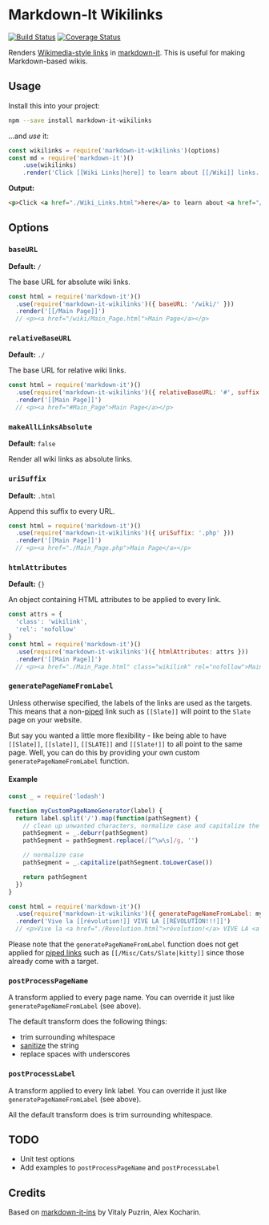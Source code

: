 # Markdown-It Wikilinks

[![Build Status](https://travis-ci.org/jsepia/markdown-it-wikilinks.svg?branch=master)](https://travis-ci.org/jsepia/markdown-it-wikilinks) [![Coverage Status](https://coveralls.io/repos/github/jsepia/markdown-it-wikilinks/badge.svg?branch=master)](https://coveralls.io/github/jsepia/markdown-it-wikilinks?branch=master)

Renders [Wikimedia-style links](https://www.mediawiki.org/wiki/Help:Links#Internal_links) in [markdown-it](https://github.com/markdown-it/markdown-it). This is useful for making Markdown-based wikis.

## Usage

Install this into your project:

```bash
npm --save install markdown-it-wikilinks
```

...and *use* it:

```js
const wikilinks = require('markdown-it-wikilinks')(options)
const md = require('markdown-it')()
    .use(wikilinks)
    .render('Click [[Wiki Links|here]] to learn about [[/Wiki]] links.')
```

**Output:**

```html
<p>Click <a href="./Wiki_Links.html">here</a> to learn about <a href="/Wiki.html">Wiki</a> links.</p>
```

## Options

### `baseURL`

**Default:** `/`

The base URL for absolute wiki links.

```js
const html = require('markdown-it')()
  .use(require('markdown-it-wikilinks')({ baseURL: '/wiki/' }))
  .render('[[/Main Page]]')
  // <p><a href="/wiki/Main_Page.html">Main Page</a></p>
```

### `relativeBaseURL`

**Default:** `./`

The base URL for relative wiki links.

```js
const html = require('markdown-it')()
  .use(require('markdown-it-wikilinks')({ relativeBaseURL: '#', suffix: '' }))
  .render('[[Main Page]]')
  // <p><a href="#Main_Page">Main Page</a></p>
```

### `makeAllLinksAbsolute`

**Default:** `false`

Render all wiki links as absolute links.

### `uriSuffix`

**Default:** `.html`

Append this suffix to every URL.

```js
const html = require('markdown-it')()
  .use(require('markdown-it-wikilinks')({ uriSuffix: '.php' }))
  .render('[[Main Page]]')
  // <p><a href="./Main_Page.php">Main Page</a></p>
```

### `htmlAttributes`

**Default:** `{}`

An object containing HTML attributes to be applied to every link.

```js
const attrs = {
  'class': 'wikilink',
  'rel': 'nofollow'
}
const html = require('markdown-it')()
  .use(require('markdown-it-wikilinks')({ htmlAttributes: attrs }))
  .render('[[Main Page]]')
  // <p><a href="./Main_Page.html" class="wikilink" rel="nofollow">Main Page</a></p>
```

### `generatePageNameFromLabel`

Unless otherwise specified, the labels of the links are used as the targets. This means that a non-[piped](https://meta.wikimedia.org/wiki/Help:Piped_link) link such as `[[Slate]]` will point to the `Slate` page on your website.

But say you wanted a little more flexibility - like being able to have `[[Slate]]`, `[[slate]]`, `[[SLATE]]` and `[[Slate!]]` to all point to the same page. Well, you can do this by providing your own custom `generatePageNameFromLabel` function.

#### Example

```js
const _ = require('lodash')

function myCustomPageNameGenerator(label) {
  return label.split('/').map(function(pathSegment) {
    // clean up unwanted characters, normalize case and capitalize the first letter
    pathSegment = _.deburr(pathSegment)
    pathSegment = pathSegment.replace(/[^\w\s]/g, '')

    // normalize case
    pathSegment = _.capitalize(pathSegment.toLowerCase())

    return pathSegment
  })
}

const html = require('markdown-it')()
  .use(require('markdown-it-wikilinks')({ generatePageNameFromLabel: myCustomPageNameGenerator }))
  .render('Vive la [[révolution!]] VIVE LA [[RÉVOLUTION!!!]]')
  // <p>Vive la <a href="./Revolution.html">révolution!</a> VIVE LA <a href="./Revolution.html">RÉVOLUTION!!!</a></p>
```

Please note that the `generatePageNameFromLabel` function does not get applied for [piped links](https://meta.wikimedia.org/wiki/Help:Piped_link) such as `[[/Misc/Cats/Slate|kitty]]` since those already come with a target. 

### `postProcessPageName`

A transform applied to every page name. You can override it just like `generatePageNameFromLabel` (see above).

The default transform does the following things:

* trim surrounding whitespace
* [sanitize](https://github.com/parshap/node-sanitize-filename) the string
* replace spaces with underscores

### `postProcessLabel`

A transform applied to every link label. You can override it just like `generatePageNameFromLabel` (see above).

All the default transform does is trim surrounding whitespace.

## TODO

* Unit test options
* Add examples to `postProcessPageName` and `postProcessLabel`

## Credits

Based on [markdown-it-ins](https://github.com/markdown-it/markdown-it-ins) by Vitaly Puzrin, Alex Kocharin.
